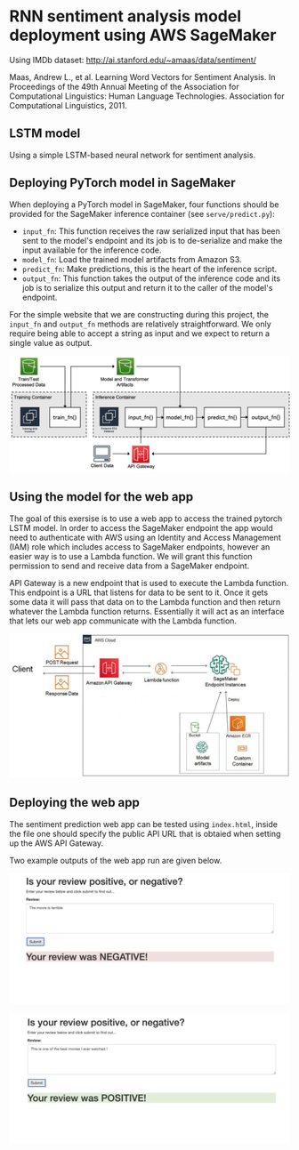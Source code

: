 # RNN sentiment analysis model deployment using AWS SageMaker

Using IMDb dataset: http://ai.stanford.edu/~amaas/data/sentiment/

Maas, Andrew L., et al. Learning Word Vectors for Sentiment Analysis. In Proceedings of the 49th Annual Meeting of the Association for Computational Linguistics: Human Language Technologies. Association for Computational Linguistics, 2011.

## LSTM model

Using a simple LSTM-based neural network for sentiment analysis.


## Deploying PyTorch model in SageMaker

When deploying a PyTorch model in SageMaker, four functions should be provided for the SageMaker inference container (see `serve/predict.py`):

- `input_fn`: This function receives the raw serialized input that has been sent to the model's endpoint and its job is to de-serialize and make the input available for the inference code.
- `model_fn`: Load the trained model artifacts from Amazon S3.
- `predict_fn`: Make predictions, this is the heart of the inference script.
- `output_fn`: This function takes the output of the inference code and its job is to serialize this output and return it to the caller of the model's endpoint.


For the simple website that we are constructing during this project, the `input_fn` and `output_fn` methods are relatively straightforward. We only require being able to accept a string as input and we expect to return a single value as output.

![text](figs/diagram1.png)


## Using the model for the web app

The goal of this exersise is to use a web app to access the trained pytorch LSTM model. In order to access the SageMaker endpoint the app would need to authenticate with AWS using an Identity and Access Management (IAM) role which includes access to SageMaker endpoints, however an easier way is to use a Lambda function. We will grant this function permission to send and receive data from a SageMaker endpoint.

API Gateway is a new endpoint that is used to execute the Lambda function. This endpoint is a URL that listens for data to be sent to it. Once it gets some data it will pass that data on to the Lambda function and then return whatever the Lambda function returns. Essentially it will act as an interface that lets our web app communicate with the Lambda function.


![text](figs/deployment.png)

## Deploying the web app

The sentiment prediction web app can be tested using `index.html`, inside the file one should specify the public API URL that is obtaied when setting up the AWS API Gateway.

Two example outputs of the web app run are given below.

<kbd>![text](figs/screen1.png)</kbd>

<kbd>![text](figs/screen2.png)</kbd>